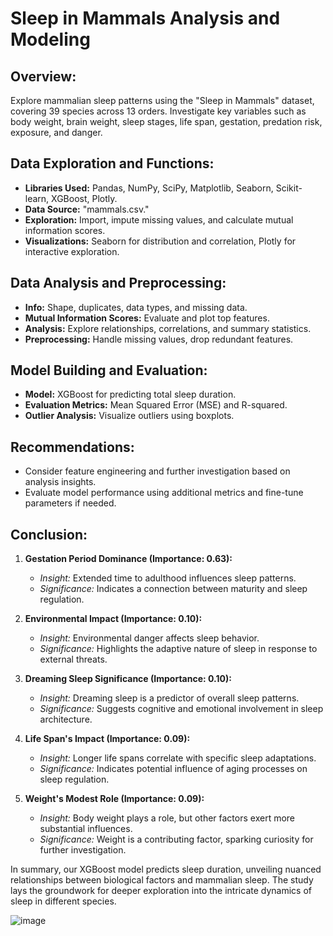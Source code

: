 # Sleep in Mammals Analysis and Modeling

## Overview:
Explore mammalian sleep patterns using the "Sleep in Mammals" dataset, covering 39 species across 13 orders. Investigate key variables such as body weight, brain weight, sleep stages, life span, gestation, predation risk, exposure, and danger.

## Data Exploration and Functions:
- **Libraries Used:** Pandas, NumPy, SciPy, Matplotlib, Seaborn, Scikit-learn, XGBoost, Plotly.
- **Data Source:** "mammals.csv."
- **Exploration:** Import, impute missing values, and calculate mutual information scores.
- **Visualizations:** Seaborn for distribution and correlation, Plotly for interactive exploration.

## Data Analysis and Preprocessing:
- **Info:** Shape, duplicates, data types, and missing data.
- **Mutual Information Scores:** Evaluate and plot top features.
- **Analysis:** Explore relationships, correlations, and summary statistics.
- **Preprocessing:** Handle missing values, drop redundant features.

## Model Building and Evaluation:
- **Model:** XGBoost for predicting total sleep duration.
- **Evaluation Metrics:** Mean Squared Error (MSE) and R-squared.
- **Outlier Analysis:** Visualize outliers using boxplots.

## Recommendations:
- Consider feature engineering and further investigation based on analysis insights.
- Evaluate model performance using additional metrics and fine-tune parameters if needed.

## Conclusion:

1. **Gestation Period Dominance (Importance: 0.63):**
   - *Insight:* Extended time to adulthood influences sleep patterns.
   - *Significance:* Indicates a connection between maturity and sleep regulation.

2. **Environmental Impact (Importance: 0.10):**
   - *Insight:* Environmental danger affects sleep behavior.
   - *Significance:* Highlights the adaptive nature of sleep in response to external threats.

3. **Dreaming Sleep Significance (Importance: 0.10):**
   - *Insight:* Dreaming sleep is a predictor of overall sleep patterns.
   - *Significance:* Suggests cognitive and emotional involvement in sleep architecture.

4. **Life Span's Impact (Importance: 0.09):**
   - *Insight:* Longer life spans correlate with specific sleep adaptations.
   - *Significance:* Indicates potential influence of aging processes on sleep regulation.

5. **Weight's Modest Role (Importance: 0.09):**
   - *Insight:* Body weight plays a role, but other factors exert more substantial influences.
   - *Significance:* Weight is a contributing factor, sparking curiosity for further investigation.

In summary, our XGBoost model predicts sleep duration, unveiling nuanced relationships between biological factors and mammalian sleep. The study lays the groundwork for deeper exploration into the intricate dynamics of sleep in different species.

![image](https://github.com/lacomaofficial/Sleep-Harmony-Study/assets/132283879/97ca850a-9c82-4c24-9870-579751517e11)

